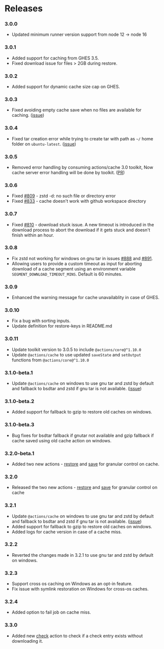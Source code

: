 # Releases

### 3.0.0
- Updated minimum runner version support from node 12 -> node 16

### 3.0.1
- Added support for caching from GHES 3.5.
- Fixed download issue for files > 2GB during restore.

### 3.0.2
- Added support for dynamic cache size cap on GHES.

### 3.0.3
- Fixed avoiding empty cache save when no files are available for caching. ([issue](https://github.com/actions/cache/issues/624))

### 3.0.4
- Fixed tar creation error while trying to create tar with path as `~/` home folder on `ubuntu-latest`. ([issue](https://github.com/actions/cache/issues/689))

### 3.0.5
- Removed error handling by consuming actions/cache 3.0 toolkit, Now cache server error handling will be done by toolkit. ([PR](https://github.com/actions/cache/pull/834))

### 3.0.6
- Fixed [#809](https://github.com/actions/cache/issues/809) - zstd -d: no such file or directory error
- Fixed [#833](https://github.com/actions/cache/issues/833) - cache doesn't work with github workspace directory

### 3.0.7
- Fixed [#810](https://github.com/actions/cache/issues/810) - download stuck issue. A new timeout is introduced in the download process to abort the download if it gets stuck and doesn't finish within an hour.

### 3.0.8
- Fix zstd not working for windows on gnu tar in issues [#888](https://github.com/actions/cache/issues/888) and [#891](https://github.com/actions/cache/issues/891).
- Allowing users to provide a custom timeout as input for aborting download of a cache segment using an environment variable `SEGMENT_DOWNLOAD_TIMEOUT_MINS`. Default is 60 minutes.

### 3.0.9
- Enhanced the warning message for cache unavailablity in case of GHES.

### 3.0.10
- Fix a bug with sorting inputs.
- Update definition for restore-keys in README.md

### 3.0.11
- Update toolkit version to 3.0.5 to include `@actions/core@^1.10.0`
- Update `@actions/cache` to use updated `saveState` and `setOutput` functions from `@actions/core@^1.10.0`

### 3.1.0-beta.1
- Update `@actions/cache` on windows to use gnu tar and zstd by default and fallback to bsdtar and zstd if gnu tar is not available. ([issue](https://github.com/actions/cache/issues/984))

### 3.1.0-beta.2
- Added support for fallback to gzip to restore old caches on windows.

### 3.1.0-beta.3
- Bug fixes for bsdtar fallback if gnutar not available and gzip fallback if cache saved using old cache action on windows.

### 3.2.0-beta.1
- Added two new actions - [restore](restore/action.yml) and [save](save/action.yml) for granular control on cache.

### 3.2.0
- Released the two new actions - [restore](restore/action.yml) and [save](save/action.yml) for granular control on cache

### 3.2.1
- Update `@actions/cache` on windows to use gnu tar and zstd by default and fallback to bsdtar and zstd if gnu tar is not available. ([issue](https://github.com/actions/cache/issues/984))
- Added support for fallback to gzip to restore old caches on windows.
- Added logs for cache version in case of a cache miss.

### 3.2.2
- Reverted the changes made in 3.2.1 to use gnu tar and zstd by default on windows.

### 3.2.3
- Support cross os caching on Windows as an opt-in feature.
- Fix issue with symlink restoration on Windows for cross-os caches.

### 3.2.4
- Added option to fail job on cache miss.

### 3.3.0
- Added new [check](check/action.yml) action to check if a check entry exists without downloading it.
